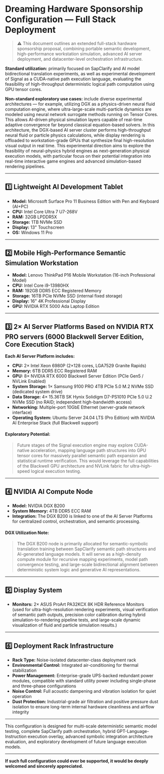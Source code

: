 # Dreaming Hardware Sponsorship Configuration — Full Stack Deployment

> ⚠ This document outlines an extended full-stack hardware sponsorship proposal, combining portable semantic development, high-performance workstation simulation, advanced AI server deployment, and datacenter-level orchestration infrastructure.

**Standard utilization:** primarily focused on SapClarify and AI model bidirectional translation experiments, as well as experimental development of Signal as a CUDA-native path execution language, evaluating the feasibility of high-throughput deterministic logical path computation using GPU tensor cores.  

**Non-standard exploratory use cases:** include diverse experimental architectures — for example, utilizing DGX as a physics-driven neural fluid computation engine, where ultra-large-scale multi-particle dynamics are modeled using neural network surrogate methods running on Tensor Cores. This allows AI-driven physical simulation layers capable of real-time adaptive convergence far beyond classical equation-based solvers. In this architecture, the DGX-based AI server cluster performs high-throughput neural fluid or particle physics calculations, while display rendering is offloaded to workstation-grade GPUs that synthesize final high-resolution visual output in real time. This experimental direction aims to explore the feasibility of neural-physics hybrid engines as next-generation physical execution models, with particular focus on their potential integration into real-time interactive game engines and advanced simulation-based rendering pipelines.

---

## 1️⃣ Lightweight AI Development Tablet

- **Model:** Microsoft Surface Pro 11 Business Edition with Pen and Keyboard (AI+PC)
- **CPU:** Intel Core Ultra 7 U7-268V
- **RAM:** 32GB LPDDR5X
- **Storage:** 1TB NVMe SSD
- **Display:** 13" Touchscreen
- **OS:** Windows 11 Pro

---

## 2️⃣ Mobile High-Performance Semantic Simulation Workstation

- **Model:** Lenovo ThinkPad P16 Mobile Workstation (16-inch Professional Model)
- **CPU:** Intel Core i9-13980HX
- **RAM:** 192GB DDR5 ECC Registered Memory
- **Storage:** 16TB PCIe NVMe SSD (internal fixed storage)
- **Display:** 16" 4K Professional Display
- **GPU:** NVIDIA RTX 5000 Ada Laptop Edition

---

## 3️⃣ 2× AI Server Platforms Based on NVIDIA RTX PRO servers (6000 Blackwell Server Edition, Core Execution Stack)

**Each AI Server Platform includes:**

- **CPU:** 2× Intel Xeon 6980P (2×128 cores, LGA7529 Granite Rapids)
- **Memory:** 6TB DDR5 ECC Registered RAM
- **GPU:** 8× NVIDIA RTX 6000 Blackwell Server Edition (PCIe Gen5 / NVLink Enabled)
- **System Storage:** 1× Samsung 9100 PRO 4TB PCIe 5.0 M.2 NVMe SSD (dedicated system drive)
- **Data Storage:** 4× 15.36TB SK Hynix Solidigm D7-PS1010 PCIe 5.0 U.2 NVMe SSD (no RAID; independent high-bandwidth access)
- **Networking:** Multiple-port 10GbE Ethernet (server-grade network interface)
- **Operating System:** Ubuntu Server 24.04 LTS (Pro Edition) with NVIDIA AI Enterprise Stack (full Blackwell support)

 #### **Exploratory Potential:**  
> Future stages of the Signal execution engine may explore CUDA-native acceleration, mapping language path structures into GPU tensor cores for massively parallel semantic path expansion and statistical runtime verification. This would leverage the full capabilities of the Blackwell GPU architecture and NVLink fabric for ultra-high-speed logical execution testing.

---

## 4️⃣ NVIDIA AI Compute Node

- **Model:** NVIDIA DGX B200
- **System Memory:** 4TB DDR5 ECC RAM
- **Integration:** The DGX B200 is linked to one of the AI Server Platforms for centralized control, orchestration, and semantic processing.

 #### **DGX Utilization Note:**  
> The DGX B200 node is primarily allocated for semantic-symbolic translation training between SapClarify semantic path structures and AI-generated language models. It will serve as a high-density compute module for recursive mapping experiments, model path convergence testing, and large-scale bidirectional alignment between deterministic system logic and generative AI representations.

---

## 5️⃣ Display System

- **Monitors:** 2× ASUS ProArt PA32KCX 8K HDR Reference Monitors  
  (used for ultra-high-resolution rendering experiments, visual verification of semantic path outputs, precision color calibration during hybrid simulation-to-rendering pipeline tests, and large-scale dynamic visualization of fluid and particle simulation results.)

---

## 6️⃣ Deployment Rack Infrastructure

- **Rack Type:** Noise-isolated datacenter-class deployment rack
- **Environmental Control:** Integrated air-conditioning for thermal stabilization
- **Power Management:** Enterprise-grade UPS-backed redundant power modules, compatible with standard utility power including single-phase and three-phase configurations
- **Noise Control:** Full acoustic dampening and vibration isolation for quiet operation
- **Dust Protection:** Industrial-grade air filtration and positive pressure dust isolation to ensure long-term internal hardware cleanliness and airflow integrity

---

This configuration is designed for multi-scale deterministic semantic model testing, complete SapClarify path orchestration, hybrid GPT-Language-Instruction execution overlay, advanced symbolic integration architecture evaluation, and exploratory development of future language execution models.

---

**If such full configuration could ever be supported, it would be deeply welcomed and sincerely appreciated.**
